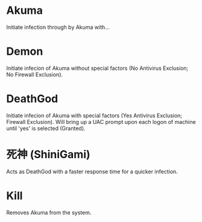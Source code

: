 # Akuma
Initiate infection through by Akuma with...
# Demon
Initiate infecion of Akuma without special factors (No Antivirus Exclusion; No Firewall Exclusion).
# DeathGod 
Initiate infecion of Akuma with special factors (Yes Antivirus Exclusion; Firewall Exclusion).
Will bring up a UAC prompt upon each logon of machine until 'yes' is selected (Granted).
# 死神 (ShiniGami)
Acts as DeathGod with a faster response time for a quicker infection.
# Kill 
Removes Akuma from the system.
